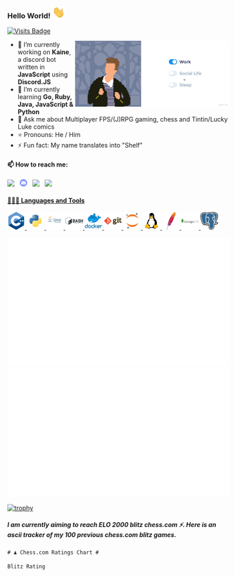   ### Hello World!  <img src="https://github.com/notashelf/notashelf/blob/main/assets/Hi.gif" width="29px">
  [![Visits Badge](https://badges.pufler.dev/visits/notashelf/notashelf)](https://badges.pufler.dev/visits/notashelf/notashelf)
  
<img src="https://github.com/notashelf/notashelf/blob/main/assets/life_balance.gif" alt="side Image" align="right" width="200" height="auto" />
<img src="https://github.com/notashelf/notashelf/blob/main/assets/rick.gif" alt="side Gif" align="right" width="150" height="auto"/> </a>
  
  - 🔭 I’m currently working on **Kaine**, a discord bot written in **JavaScript** using **Discord.JS**
  - 🌱 I’m currently learning **Go, Ruby, Java, JavaScript & Python**
  - 💬 Ask me about Multiplayer FPS/(J)RPG gaming, chess and Tintin/Lucky Luke comics
  - ⭐ Pronouns: He / Him
  - ⚡ Fun fact: My name translates into "Shelf"
  
  #### 📫 How to reach me:
  
  [<img src="https://upload.wikimedia.org/wikipedia/commons/8/83/Steam_icon_logo.svg" width="3.5%"/>](https://steamcommunity.com/id/notashelf/)  &nbsp; [<img src="https://github.com/notashelf/notashelf/blob/main/assets/discord-round.svg" width="3.5%"/>](https://discord.gg/TS6w3TYZRM)  &nbsp; [<img src="https://img.icons8.com/color/48/000000/twitter.png" width="3.5%"/>](https://twitter.com/notashelf)  &nbsp; <a href="mailto:notashelf@gmail.com"> <img src="https://img.icons8.com/fluent/48/000000/gmail.png" width="3.5%"/>
  
  #### 👨🏻‍💻 Languages and Tools <br />
  <code><img height="40" src="https://raw.githubusercontent.com/github/explore/80688e429a7d4ef2fca1e82350fe8e3517d3494d/topics/cpp/cpp.png"></code>
  <code><img height="40" src="https://raw.githubusercontent.com/github/explore/80688e429a7d4ef2fca1e82350fe8e3517d3494d/topics/python/python.png"></code>
  <code><img height="40" src="https://raw.githubusercontent.com/github/explore/80688e429a7d4ef2fca1e82350fe8e3517d3494d/topics/java/java.png"></code>
  <code><img height="40" src="https://raw.githubusercontent.com/github/explore/80688e429a7d4ef2fca1e82350fe8e3517d3494d/topics/bash/bash.png"></code>
  <code><img height="40" src="https://raw.githubusercontent.com/github/explore/80688e429a7d4ef2fca1e82350fe8e3517d3494d/topics/docker/docker.png"></code>
  <code><img height="40" src="https://raw.githubusercontent.com/github/explore/80688e429a7d4ef2fca1e82350fe8e3517d3494d/topics/git/git.png"></code>
  <code><img height="40" src="https://raw.githubusercontent.com/github/explore/80688e429a7d4ef2fca1e82350fe8e3517d3494d/topics/jupyter-notebook/jupyter-notebook.png"></code>
  <code><img height="40" src="https://raw.githubusercontent.com/github/explore/80688e429a7d4ef2fca1e82350fe8e3517d3494d/topics/linux/linux.png"></code>
  <code><img height="40" src="https://raw.githubusercontent.com/github/explore/80688e429a7d4ef2fca1e82350fe8e3517d3494d/topics/maven/maven.png"></code>
  <code><img height="40" src="https://raw.githubusercontent.com/github/explore/80688e429a7d4ef2fca1e82350fe8e3517d3494d/topics/mongodb/mongodb.png"></code>
  <code><img height="40" src="https://raw.githubusercontent.com/github/explore/80688e429a7d4ef2fca1e82350fe8e3517d3494d/topics/postgresql/postgresql.png"></code>
  
  [![Stats](https://github.com/NotAShelf/NotAShelf/blob/output/generated/overview.svg)](https://github.com/NotAShelf/NotAShelf/blob/output/generated/overview.svg)
  [![Stats](https://github.com/NotAShelf/NotAShelf/blob/output/generated/languages.svg)](https://github.com/NotAShelf/NotAShelf/blob/output/generated/languages.svg)
  
  [![trophy](https://github-profile-trophy.vercel.app/?username=notashelf&theme=juicyfresh&no-frame=true&row=1&&margin-w=20&no-bg=true)](https://github-profile-trophy.vercel.app/?username=notashelf&theme=juicyfresh&no-frame=true&row=1&&margin-w=20&no-bg=true)
  
  ##### I am currently aiming to reach ELO 2000 blitz  chess.com ⚡. Here is an ascii tracker of my 100 previous chess.com blitz games.
  
  ```
  # ♟︎ Chess.com Ratings Chart #
  
  Blitz Rating
